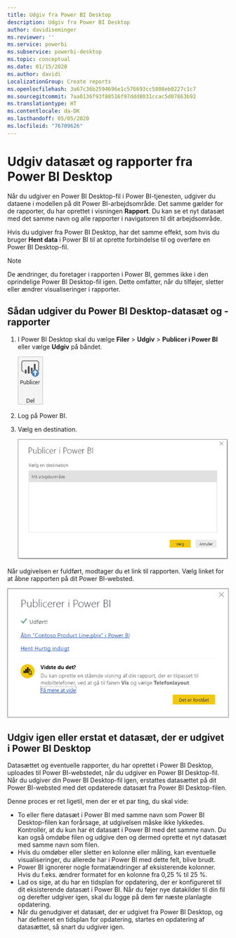 ```yaml
---
title: Udgiv fra Power BI Desktop
description: Udgiv fra Power BI Desktop
author: davidiseminger
ms.reviewer: ''
ms.service: powerbi
ms.subservice: powerbi-desktop
ms.topic: conceptual
ms.date: 01/15/2020
ms.author: davidi
LocalizationGroup: Create reports
ms.openlocfilehash: 3a67c36b2594696e1c576693cc5808eb0227c1c7
ms.sourcegitcommit: 7aa0136f93f88516f97ddd8031ccac5d07863b92
ms.translationtype: HT
ms.contentlocale: da-DK
ms.lasthandoff: 05/05/2020
ms.locfileid: "76709626"
---
```

# <a name="publish-datasets-and-reports-from-power-bi-desktop"></a>Udgiv datasæt og rapporter fra Power BI Desktop
Når du udgiver en Power BI Desktop-fil i Power BI-tjenesten, udgiver du dataene i modellen på dit Power BI-arbejdsområde. Det samme gælder for de rapporter, du har oprettet i visningen **Rapport**. Du kan se et nyt datasæt med det samme navn og alle rapporter i navigatoren til dit arbejdsområde.

Hvis du udgiver fra Power BI Desktop, har det samme effekt, som hvis du bruger **Hent data** i Power BI til at oprette forbindelse til og overføre en Power BI Desktop-fil.

> [!NOTE]
> De ændringer, du foretager i rapporten i Power BI, gemmes ikke i den oprindelige Power BI Desktop-fil igen. Dette omfatter, når du tilføjer, sletter eller ændrer visualiseringer i rapporter.
> 
> 

## <a name="to-publish-a-power-bi-desktop-dataset-and-reports"></a>Sådan udgiver du Power BI Desktop-datasæt og -rapporter
1. I Power BI Desktop skal du vælge **Filer** \> **Udgiv** \> **Publicer i Power BI** eller vælge **Udgiv** på båndet.  

   ![Knappen Publicer](media/desktop-upload-desktop-files/pbid_publish_publishbutton.png)

2. Log på Power BI.
3. Vælg en destination.

   ![Vælg en destination til publicering](media/desktop-upload-desktop-files/pbid_publish_select_destination.png)

Når udgivelsen er fuldført, modtager du et link til rapporten. Vælg linket for at åbne rapporten på dit Power BI-websted.

![Dialogboks for fuldført publicering](media/desktop-upload-desktop-files/pbid_publish_success.png)

## <a name="republish-or-replace-a-dataset-published-from-power-bi-desktop"></a>Udgiv igen eller erstat et datasæt, der er udgivet i Power BI Desktop
Datasættet og eventuelle rapporter, du har oprettet i Power BI Desktop, uploades til Power BI-webstedet, når du udgiver en Power BI Desktop-fil. Når du udgiver din Power BI Desktop-fil igen, erstattes datasættet på dit Power BI-websted med det opdaterede datasæt fra Power BI Desktop-filen.

Denne proces er ret ligetil, men der er et par ting, du skal vide:

* To eller flere datasæt i Power BI med samme navn som Power BI Desktop-filen kan forårsage, at udgivelsen måske ikke lykkedes. Kontrollér, at du kun har ét datasæt i Power BI med det samme navn. Du kan også omdøbe filen og udgive den og dermed oprette et nyt datasæt med samme navn som filen.
* Hvis du omdøber eller sletter en kolonne eller måling, kan eventuelle visualiseringer, du allerede har i Power BI med dette felt, blive brudt. 
* Power BI ignorerer nogle formatændringer af eksisterende kolonner. Hvis du f.eks. ændrer formatet for en kolonne fra 0,25 % til 25 %.
* Lad os sige, at du har en tidsplan for opdatering, der er konfigureret til dit eksisterende datasæt i Power BI. Når du føjer nye datakilder til din fil og derefter udgiver igen, skal du logge på dem før næste planlagte opdatering.
* Når du genudgiver et datasæt, der er udgivet fra Power BI Desktop, og har defineret en tidsplan for opdatering, startes en opdatering af datasættet, så snart du udgiver igen. 

